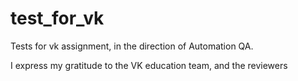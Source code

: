 # test_for_vk

Tests for vk assignment, in the direction of Automation QA.

I express my gratitude to the VK education team, and the reviewers
